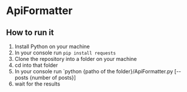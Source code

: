 # ApiFormatter

## How to run it

1. Install Python on your machine
1. In your console run `pip install requests`
1. Clone the repository into a folder on your machine
1. cd into that folder 
1. In your console run `python {patho of the folder}/ApiFormatter.py [--posts {number of posts}]
1. wait for the results